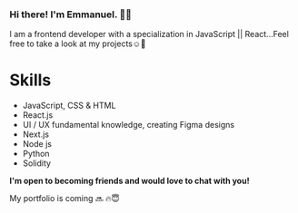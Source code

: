 ### Hi there! I'm Emmanuel. 👋🏾

<!--
**pidoxy/pidoxy** is a ✨ _special_ ✨ repository because its `README.md` (this file) appears on your GitHub profile.
-->

I am a frontend developer with a specialization in JavaScript || React...Feel free to take a look at my projects☺️🌿

# Skills
* JavaScript, CSS & HTML
* React.js 
* UI / UX fundamental knowledge, creating Figma designs
* Next.js
* Node js
* Python
* Solidity



**I'm open to becoming friends and would love to chat with you!**


   My portfolio is coming 🔜 🔥😇
  
<!-- ### [![Anurag's github stats](https://github-readme-stats.vercel.app/api?username=pidoxy)](https://github.com/pidoxy/github-readme-stats)
 -->
<!--
Here are some ideas to get you started:

- 🔭 I’m currently working on ...
- 🌱 I’m currently learning ...
- 👯 I’m looking to collaborate on ...
- 🤔 I’m looking for help with ...
- 💬 Ask me about ...
- 📫 How to reach me: ...
- 😄 Pronouns: ...
- ⚡ Fun fact: ...
-->
